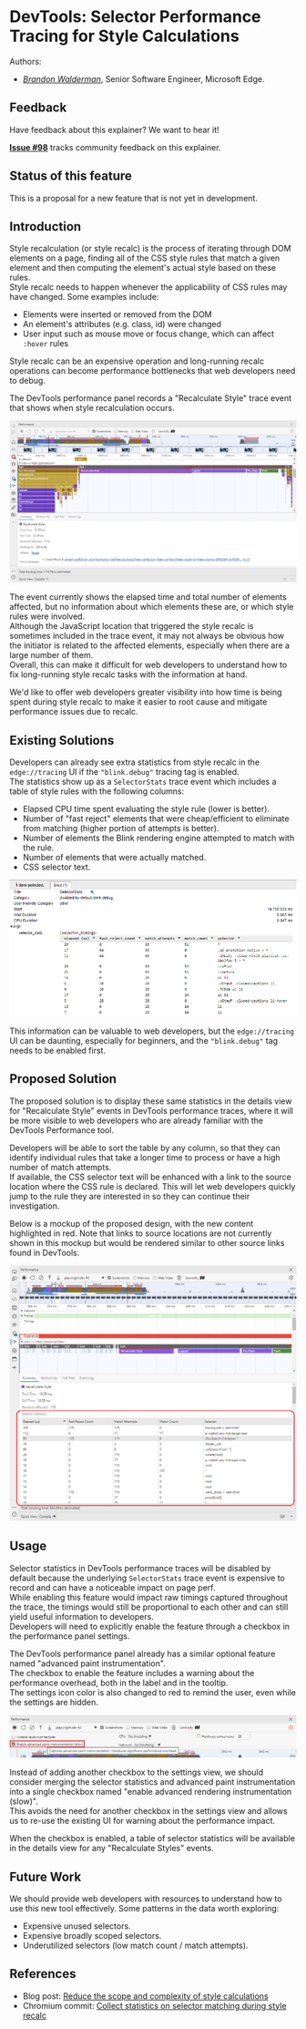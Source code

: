 # DevTools: Selector Performance Tracing for Style Calculations

Authors:

* *[Brandon Walderman](https://github.com/bwalderman)*, Senior Software Engineer, Microsoft Edge.

## Feedback

Have feedback about this explainer? We want to hear it!

**[Issue #98](https://github.com/MicrosoftEdge/DevTools/issues/98)** tracks community feedback on this explainer.

## Status of this feature

This is a proposal for a new feature that is not yet in development.

## Introduction

Style recalculation (or style recalc) is the process of iterating through DOM elements on a page, finding all of the CSS style rules that match a given element and then computing the element's actual style based on these rules.\
Style recalc needs to happen whenever the applicability of CSS rules may have changed. Some examples include:

* Elements were inserted or removed from the DOM
* An element's attributes (e.g. class, id) were changed
* User input such as mouse move or focus change, which can affect `:hover` rules

Style recalc can be an expensive operation and long-running recalc operations can become performance bottlenecks that web developers need to debug.

The DevTools performance panel records a "Recalculate Style" trace event that shows when style recalculation occurs.

![A DevTools performance trace with a Recalculate Style event](current-recalc-style-trace.png)

The event currently shows the elapsed time and total number of elements affected, but no information about which elements these are, or which style rules were involved.\
Although the JavaScript location that triggered the style recalc is sometimes included in the trace event, it may not always be obvious how the initiator is related to the affected elements, especially when there are a large number of them.\
Overall, this can make it difficult for web developers to understand how to fix long-running style recalc tasks with the information at hand.

We'd like to offer web developers greater visibility into how time is being spent during style recalc to make it easier to root cause and mitigate performance issues due to recalc.

## Existing Solutions

Developers can already see extra statistics from style recalc in the `edge://tracing` UI if the `"blink.debug"` tracing tag is enabled.\
The statistics show up as a `SelectorStats` trace event which includes a table of style rules with the following columns:

* Elapsed CPU time spent evaluating the style rule (lower is better).
* Number of "fast reject" elements that were cheap/efficient to eliminate from matching (higher portion of attempts is better).
* Number of elements the Blink rendering engine attempted to match with the rule.
* Number of elements that were actually matched.
* CSS selector text.

![SelectorStats event viewed through edge://tracing](selector-stats.png)

This information can be valuable to web developers, but the `edge://tracing` UI can be daunting, especially for beginners, and the `"blink.debug"` tag needs to be enabled first.

## Proposed Solution

The proposed solution is to display these same statistics in the details view for "Recalculate Style" events in DevTools performance traces, where it will be more visible to web developers who are already familiar with the DevTools Performance tool.

Developers will be able to sort the table by any column, so that they can identify individual rules that take a longer time to process or have a high number of match attempts.\
If available, the CSS selector text will be enhanced with a link to the source location where the CSS rule is declared. This will let web developers quickly jump to the rule they are interested in so they can continue their investigation.

Below is a mockup of the proposed design, with the new content highlighted in red. Note that links to source locations are not currently shown in this mockup but would be rendered similar to other source links found in DevTools.

![A DevTools mockup of the Recalculate Styles trace event details view with new selector statistics included](prototype-recalc-style-trace.png)

## Usage

Selector statistics in DevTools performance traces will be disabled by default because the underlying `SelectorStats` trace event is expensive to record and can have a noticeable impact on page perf.\
While enabling this feature would impact raw timings captured throughout the trace, the timings would still be proportional to each other and can still yield useful information to developers.\
Developers will need to explicitly enable the feature through a checkbox in the performance panel settings.

The DevTools performance panel already has a similar optional feature named "advanced paint instrumentation".\
The checkbox to enable the feature includes a warning about the performance overhead, both in the label and in the tooltip.\
The settings icon color is also changed to red to remind the user, even while the settings are hidden.

![DevTools performance panel settings with advanced paint instrumentation enabled](advanced-paint.png)

Instead of adding another checkbox to the settings view, we should consider merging the selector statistics and advanced paint instrumentation into a single checkbox named "enable advanced rendering instrumentation (slow)".\
This avoids the need for another checkbox in the settings view and allows us to re-use the existing UI for warning about the performance impact.

When the checkbox is enabled, a table of selector statistics will be available in the details view for any "Recalculate Styles" events.

## Future Work

We should provide web developers with resources to understand how to use this new tool effectively. Some patterns in the data worth exploring:

* Expensive unused selectors.
* Expensive broadly scoped selectors.
* Underutilized selectors (low match count / match attempts).

## References

* Blog post: [Reduce the scope and complexity of style calculations](https://web.dev/reduce-the-scope-and-complexity-of-style-calculations)
* Chromium commit: [Collect statistics on selector matching during style recalc](https://chromium-review.googlesource.com/c/chromium/src/+/3582806)
